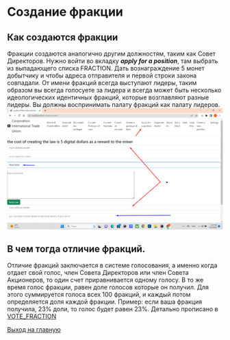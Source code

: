 # Создание фракции
## Как создаются фракции
Фракции создаются аналогично другим должностям, таким как Совет Директоров.
Нужно войти во вкладку ***apply for a position***, там выбрать 
из выпадающего списка FRACTION. Дать вознаграждение 5 монет добытчику и
чтобы адреса отправителя и первой строки закона совпадали.
От имени фракций всегда выступают лидеры, таким образом вы всегда голосуете за лидера и
всегда может быть несколько идеологических идентичных фракций, которые возглавляют 
разные лидеры. Вы должны воспринимать палату фракций как палату лидеров.
![apply_fraction](../screenshots/apply_fraction.png)
## В чем тогда отличие фракций.
Отличие фракций заключается в системе голосования, а именно когда отдает свой голос,
член Совета Директоров или член Совета Акционеров, то один счет приравнивается одному голосу.
В то же время голос фракции, равен доле голосов которые он получил.
Для этого суммируется голоса всех 100 фракций, и каждый потом определяется доля каждой фракции.
Пример: если ваша фракция получила, 23% доли, то голос будет равен 23%.
Детально прописано в [VOTE_FRACTION](../charterEng/VOTE_FRACTION.md)

[Выход на главную](../documentation/documentationRus.md)
